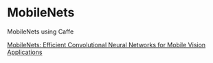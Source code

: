# MobileNets
MobileNets using Caffe

[MobileNets: Efficient Convolutional Neural Networks for Mobile Vision Applications](https://arxiv.org/abs/1704.04861)

